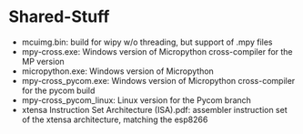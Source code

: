 # Shared-Stuff
- mcuimg.bin: build for wipy w/o threading, but support of .mpy files
- mpy-cross.exe: Windows version of Micropython cross-compiler for the MP version
- micropython.exe: Windows version of Micropython
- mpy-cross_pycom.exe: Windows version of Micropython cross-compiler for the pycom build
- mpy-cross_pycom_linux: Linux version for the Pycom branch
- xtensa Instruction Set Architecture (ISA).pdf: assembler instruction set of the xtensa architecture, matching the esp8266
